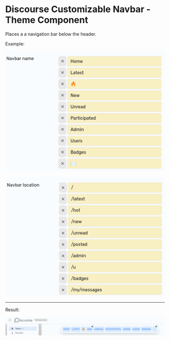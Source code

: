 # Discourse Customizable Navbar - Theme Component

Places a a navigation bar below the header.

Example:

![navbar-name setting](img/navbar-name.png)

![navbar-location setting](img/navbar-location.png)

---

Result:

![example](img/example.png)